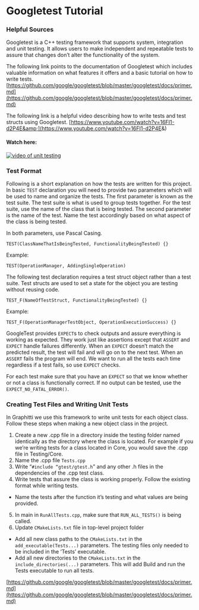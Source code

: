 # Googletest Tutorial

### Helpful Sources

Googletest is a C++ testing framework that supports system, integration and unit testing. It allows users to make independent and repeatable tests to assure that changes don’t alter the functionality of the system. 
	
The following link points to the documentation of Googletest which includes valuable information on what features it offers and a basic tutorial on how to write tests.
[https://github.com/google/googletest/blob/master/googletest/docs/primer.md](https://github.com/google/googletest/blob/master/googletest/docs/primer.md)

The following link is a helpful video describing how to write tests and test structs using Googletest.
[https://www.youtube.com/watch?v=16FI1-d2P4E&amp;](https://www.youtube.com/watch?v=16FI1-d2P4E&amp;)

#### Watch here:

[![video of unit testing](http://img.youtube.com/vi/16FI1-d2P4E/0.jpg)](http://www.youtube.com/watch?v=16FI1-d2P4E "C++ Unit Testing With Google Test Tutorial")

### Test Format

Following is a short explanation on how the tests are written for this project. In basic `TEST` declaration you will need to provide two parameters which will be used to name and organize the tests. The first parameter is known as the test suite. The test suite is what is used to group tests together. For the test suite, use the name of the class that is being tested. The second parameter is the name of the test. Name the test accordingly based on what aspect of the class is being tested. 

In both parameters, use Pascal Casing.

    TEST(ClassNameThatIsBeingTested, FunctionalityBeingTested) {}

Example: 

    TEST(OperationManager, AddingSingleOperation)

The following test declaration requires a test struct object rather than a test suite. Test structs are used to set a state for the object you are testing without reusing code. 

    TEST_F(NameOfTestStruct, FunctionalityBeingTested) {}

Example: 

    TEST_F(OperationManagerTestObject, OperationExecutionSuccess) {}

GoogleTest provides `EXPECT`s to check outputs and assure everything is working as expected. They work just like assertions except that `ASSERT` and `EXPECT` handle failures differently. When an `EXPECT` doesn’t match the predicted result, the test will fail and will go on to the next test. When an `ASSERT` fails the program will end. We want to run all the tests each time regardless if a test fails, so use `EXPECT` checks.

For each test make sure that you have an `EXPECT` so that we know whether or not a class is functionally correct.  If no output can be tested, use the `EXPECT_NO_FATAL_ERROR()`.

### Creating Test Files and Writing Unit Tests

In Graphitti we use this framework to write unit tests for each object class. Follow these steps when making a new object class in the project.

 1. Create a new .cpp file in a directory inside the testing folder named identically as the directory where the class is located. For example if you we’re writing tests for a class  located in Core, you would save the .cpp file in Testing/Core. 
 2. Name the .cpp file `Tests.cpp` 
 3. Write “`#include “gtest/gtest.h`” and any other .h files in the dependencies of the .cpp test class. 
 4. Write tests that assure the class is working properly. Follow the existing format while writing tests.
 * Name the tests after the function it’s testing and what values are being provided. 
 5. In main in `RunAllTests.cpp`, make sure that `RUN_ALL_TESTS()` is being called.
 6. Update `CMakeLists.txt` file in top-level project folder
* Add all new class paths to the `CMakeLists.txt` in the `add_executable(Tests...)` parameters. The testing files only needed to be included in the ‘Tests’ executable. 
* Add all new directories to the `CMakeLists.txt` in the `include_directories(...)` parameters. This will add  Build and run the Tests executable to run all tests.

[https://github.com/google/googletest/blob/master/googletest/docs/primer.md](https://github.com/google/googletest/blob/master/googletest/docs/primer.md)